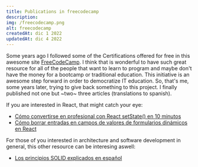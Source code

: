 ```yaml
---
title: Publications in freecodecamp
description:
img: /freecodecamp.png
alt: freecodecamp
createdAt: dic 1 2022
updatedAt: dic 4 2022
---
```


Some years ago I followed some of the Certifications offered for free in this awesome site [FreeCodeCamp](https://www.freecodecamp.org/). I think that is wonderful to have such great resource for all of the people that want to learn to program and maybe don't have the money for a bootcamp or traditional education.
This initiative is an awesome step forward in order to democratize IT education.
So, that's me, some years later, trying to give back something to this project.
I finally published not one but ~two~ three articles (translations to spanish).

If you are interested in React, that might catch your eye:

-   [Cómo convertirse en profesional con React setState() en 10 minutos](https://www.freecodecamp.org/espanol/news/como-convertirte-en-profesional-con-react-setstate-en-10-minutos/)
-   [Cómo borrar entradas en campos de valores de formularios dinámicos en React](https://www.freecodecamp.org/espanol/news/como-borrar-entradas-en-campos-de-valores-de-formularios-dinamicos-en-react/)

For those of you interested in architecture and software development in general, this other resource can be interesing aswell:

-   [Los principios SOLID explicados en español](https://www.freecodecamp.org/espanol/news/los-principios-solid-explicados-en-espanol/)
